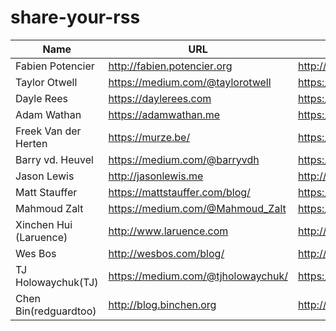 # share-your-rss


|Name |  URL | RSS |
| --- | ---- | --- |
| Fabien Potencier | http://fabien.potencier.org | http://feeds.fabien.potencier.org/aidedecamp | 
| Taylor Otwell | https://medium.com/@taylorotwell | https://medium.com/feed/@taylorotwell |
| Dayle Rees | https://daylerees.com | https://daylerees.com/rss |
| Adam Wathan | https://adamwathan.me | https://adamwathan.me/rss | 
| Freek Van der Herten | https://murze.be/ | https://murze.be/feed | 
| Barry vd. Heuvel | https://medium.com/@barryvdh | https://medium.com/feed/@barryvdh |
| Jason Lewis | http://jasonlewis.me | http://jasonlewis.me/rss |
| Matt Stauffer | https://mattstauffer.com/blog/ | https://mattstauffer.com/blog/feed.atom |
| Mahmoud Zalt | https://medium.com/@Mahmoud_Zalt | https://medium.com/feed/@Mahmoud_Zalt | 
| Xinchen Hui (Laruence)|http://www.laruence.com | http://www.laruence.com/feed | 
| Wes Bos | http://wesbos.com/blog/ | http://wesbos.com/blog/feed/ | 
| TJ Holowaychuk(TJ) | https://medium.com/@tjholowaychuk/ | https://medium.com/feed/@tjholowaychuk/ |
| Chen Bin(redguardtoo) | http://blog.binchen.org | http://blog.binchen.org/rss.xml | 
